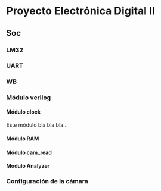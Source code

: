 # Proyecto Electrónica Digital II 
## Soc
### LM32
### UART
### WB
### Módulo verilog
#### Módulo clock
Este módulo bla bla bla...
#### Módulo RAM
#### Módulo cam_read
#### Módulo Analyzer
### Configuración de la cámara

